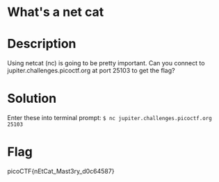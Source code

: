 # What's a net cat
# Description
Using netcat (nc) is going to be pretty important. Can you connect to jupiter.challenges.picoctf.org at port 25103 to get the flag?
# Solution
Enter these into terminal prompt: `$ nc jupiter.challenges.picoctf.org 25103`
# Flag
picoCTF{nEtCat_Mast3ry_d0c64587}
